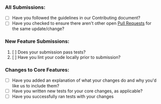 ### All Submissions:

* [ ] Have you followed the guidelines in our Contributing document?
* [ ] Have you checked to ensure there aren't other open [Pull Requests](https://github.com/ezpaarse-project/ezmesure-admin/pulls?q=) for the same update/change?

<!-- You can erase any parts of this template not applicable to your Pull Request. -->

### New Feature Submissions:

1. [ ] Does your submission pass tests?
2. [ ] Have you lint your code locally prior to submission?

### Changes to Core Features:

* [ ] Have you added an explanation of what your changes do and why you'd like us to include them?
* [ ] Have you written new tests for your core changes, as applicable?
* [ ] Have you successfully ran tests with your changes

